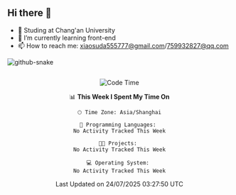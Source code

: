 ## Hi there 👋
- 🏫 Studing at Chang'an University
- 🌱 I’m currently learning front-end
- 📫 How to reach me: xiaosuda555777@gmail.com/759932827@qq.com
<!--
**Lotterng/Lotterng** is a ✨ _special_ ✨ repository because its `README.md` (this file) appears on your GitHub profile.
Here are some ideas to get you started:
- 🔭 I’m currently working on ...
- 🌱 I’m currently learning ...
- 👯 I’m looking to collaborate on ...
- 🤔 I’m looking for help with ...
- 💬 Ask me about ...
- 📫 How to reach me: ...
- 😄 Pronouns: ...
- ⚡ Fun fact: ...
-->
</div>

<!-- Snake Code Contribution Map 贪吃蛇代码贡献图 -->
  <picture>
    <source media="(prefers-color-scheme: dark)" srcset="https://cdn.jsdelivr.net/gh/sun0225SUN/sun0225SUN/profile-snake-contrib/github-contribution-grid-snake-dark.svg" />
    <source media="(prefers-color-scheme: light)" srcset="https://cdn.jsdelivr.net/gh/sun0225SUN/sun0225SUN/profile-snake-contrib/github-contribution-grid-snake.svg" />
    <img alt="github-snake" src="https://cdn.jsdelivr.net/gh/sun0225SUN/sun0225SUN/profile-snake-contrib/github-contribution-grid-snake-dark.svg" />
  </picture>

</div>

##
<div align=center>

  <!--START_SECTION:waka-->
  ![Code Time](http://img.shields.io/badge/Code%20Time-0%20secs-blue)
  
  📊 **This Week I Spent My Time On** 
  
  ```text
  🕑︎ Time Zone: Asia/Shanghai
  
  💬 Programming Languages: 
  No Activity Tracked This Week
  
  🐱‍💻 Projects: 
  No Activity Tracked This Week
  
  💻 Operating System: 
  No Activity Tracked This Week
  ```
  
  
   Last Updated on 24/07/2025 03:27:50 UTC
  <!--END_SECTION:waka-->

</div>
